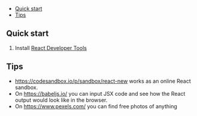 - [Quick start](#quick-start)
- [Tips](#tips)

## Quick start

1. Install [React Developer Tools](https://chromewebstore.google.com/detail/react-developer-tools/fmkadmapgofadopljbjfkapdkoienihi)

## Tips

- https://codesandbox.io/p/sandbox/react-new works as an online React sandbox.
- On https://babeljs.io/ you can input JSX code and see how the React output would look like in the browser.
- On https://www.pexels.com/ you can find free photos of anything